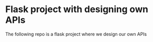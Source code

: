# Flask project with designing own APIs
The following repo is a flask project where we design our own APIs 
